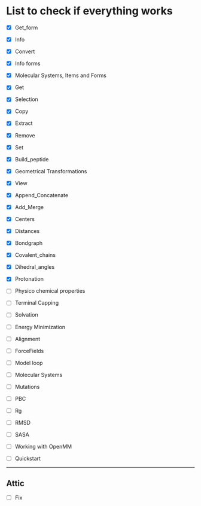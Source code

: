 # List to check if everything works

- [X] Get_form
- [X] Info
- [X] Convert
- [X] Info forms
- [X] Molecular Systems, Items and Forms
- [X] Get
- [X] Selection
- [X] Copy
- [X] Extract
- [X] Remove
- [X] Set

- [X] Build_peptide
- [X] Geometrical Transformations

- [X] View
- [X] Append_Concatenate
- [X] Add_Merge

- [X] Centers
- [X] Distances

- [X] Bondgraph
- [X] Covalent_chains
- [X] Dihedral_angles

- [X] Protonation
- [ ] Physico chemical properties
- [ ] Terminal Capping
- [ ] Solvation
- [ ] Energy Minimization


- [ ] Alignment

- [ ] ForceFields
- [ ] Model loop
- [ ] Molecular Systems
- [ ] Mutations
- [ ] PBC

- [ ] Rg
- [ ] RMSD
- [ ] SASA

- [ ] Working with OpenMM

- [ ] Quickstart

-------
## Attic
- [ ] Fix

